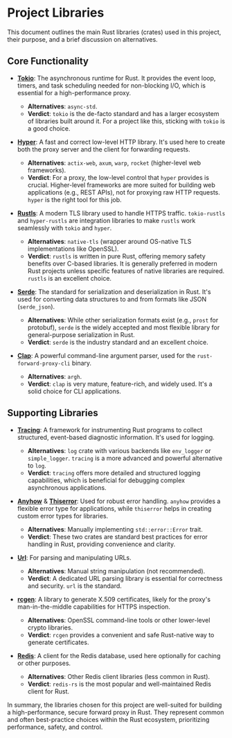# Project Libraries

This document outlines the main Rust libraries (crates) used in this project, their purpose, and a brief discussion on alternatives.

## Core Functionality

*   **[Tokio](https://tokio.rs/)**: The asynchronous runtime for Rust. It provides the event loop, timers, and task scheduling needed for non-blocking I/O, which is essential for a high-performance proxy.
    *   **Alternatives**: `async-std`.
    *   **Verdict**: `tokio` is the de-facto standard and has a larger ecosystem of libraries built around it. For a project like this, sticking with `tokio` is a good choice.

*   **[Hyper](https://hyper.rs/)**: A fast and correct low-level HTTP library. It's used here to create both the proxy server and the client for forwarding requests.
    *   **Alternatives**: `actix-web`, `axum`, `warp`, `rocket` (higher-level web frameworks).
    *   **Verdict**: For a proxy, the low-level control that `hyper` provides is crucial. Higher-level frameworks are more suited for building web applications (e.g., REST APIs), not for proxying raw HTTP requests. `hyper` is the right tool for this job.

*   **[Rustls](https://github.com/rustls/rustls)**: A modern TLS library used to handle HTTPS traffic. `tokio-rustls` and `hyper-rustls` are integration libraries to make `rustls` work seamlessly with `tokio` and `hyper`.
    *   **Alternatives**: `native-tls` (wrapper around OS-native TLS implementations like OpenSSL).
    *   **Verdict**: `rustls` is written in pure Rust, offering memory safety benefits over C-based libraries. It is generally preferred in modern Rust projects unless specific features of native libraries are required. `rustls` is an excellent choice.

*   **[Serde](https://serde.rs/)**: The standard for serialization and deserialization in Rust. It's used for converting data structures to and from formats like JSON (`serde_json`).
    *   **Alternatives**: While other serialization formats exist (e.g., `prost` for protobuf), `serde` is the widely accepted and most flexible library for general-purpose serialization in Rust.
    *   **Verdict**: `serde` is the industry standard and an excellent choice.

*   **[Clap](https://github.com/clap-rs/clap)**: A powerful command-line argument parser, used for the `rust-forward-proxy-cli` binary.
    *   **Alternatives**: `argh`.
    *   **Verdict**: `clap` is very mature, feature-rich, and widely used. It's a solid choice for CLI applications.

## Supporting Libraries

*   **[Tracing](https://github.com/tokio-rs/tracing)**: A framework for instrumenting Rust programs to collect structured, event-based diagnostic information. It's used for logging.
    *   **Alternatives**: `log` crate with various backends like `env_logger` or `simple_logger`. `tracing` is a more advanced and powerful alternative to `log`.
    *   **Verdict**: `tracing` offers more detailed and structured logging capabilities, which is beneficial for debugging complex asynchronous applications.

*   **[Anyhow](https://github.com/dtolnay/anyhow)** & **[Thiserror](https://github.com/dtolnay/thiserror)**: Used for robust error handling. `anyhow` provides a flexible error type for applications, while `thiserror` helps in creating custom error types for libraries.
    *   **Alternatives**: Manually implementing `std::error::Error` trait.
    *   **Verdict**: These two crates are standard best practices for error handling in Rust, providing convenience and clarity.

*   **[Url](https://github.com/servo/rust-url)**: For parsing and manipulating URLs.
    *   **Alternatives**: Manual string manipulation (not recommended).
    *   **Verdict**: A dedicated URL parsing library is essential for correctness and security. `url` is the standard.

*   **[rcgen](https://github.com/est31/rcgen)**: A library to generate X.509 certificates, likely for the proxy's man-in-the-middle capabilities for HTTPS inspection.
    *   **Alternatives**: OpenSSL command-line tools or other lower-level crypto libraries.
    *   **Verdict**: `rcgen` provides a convenient and safe Rust-native way to generate certificates.

*   **[Redis](https://github.com/redis-rs/redis-rs)**: A client for the Redis database, used here optionally for caching or other purposes.
    *   **Alternatives**: Other Redis client libraries (less common in Rust).
    *   **Verdict**: `redis-rs` is the most popular and well-maintained Redis client for Rust.

In summary, the libraries chosen for this project are well-suited for building a high-performance, secure forward proxy in Rust. They represent common and often best-practice choices within the Rust ecosystem, prioritizing performance, safety, and control.
